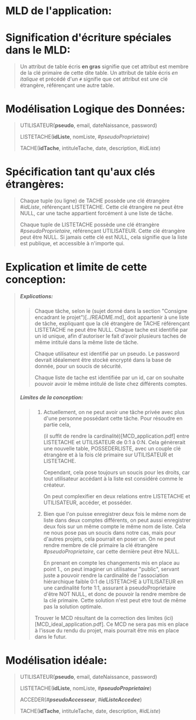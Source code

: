 # MLD de l'application:

# Signification d'écriture spéciales dans le MLD:
>
> Un attribut de table écris **en gras** signifie que cet attribut est membre de la clé primaire de cette dite table.
> Un attribut de table écris *en italique* et précédé d'un `#` signifie que cet attribut est une clé étrangère, référençant une autre table.
>

# Modélisation Logique des Données:
>
> UTILISATEUR(**pseudo**, email, dateNaissance, password)
>
> LISTETACHE(**idListe**, nomListe, #*pseudoProprietaire*)
>
> TACHE(**idTache**, intituleTache, date, description, #*idListe*)
>

# Spécification tant qu'aux clés étrangères:
>
> Chaque tuple (ou ligne) de TACHE possède une clé étrangère #*idListe*, référençant LISTETACHE. Cette clé étrangère ne peut être NULL, car une tache appartient
> forcément à une liste de tâche.
>
> Chaque tuple de LISTETACHE possède une clé étrangère #*pseudoProprietaire*, référençant UTILISATEUR. Cette clé étrangère peut être NULL.
> Si jamais cette clé est NULL, cela signifie que la liste est publique, et accessible à n'importe qui.
>

# Explication et limite de cette conception:
>
> ##### Explications: 
> > Chaque tâche, selon le (sujet donné dans la section "Consigne encadrant le projet")[../README.md], doit appartenir à une liste de tâche, expliquant que la clé
> > étrangère de TACHE référençant LISTETACHE ne peut être NULL. Chaque tache est identifié par un id unique, afin d'autoriser le fait d'avoir plusieurs taches
> > de même intitulé dans la même liste de tâche.
> >
> > Chaque utilisateur est identifié par un pseudo. Le password devrait idéalement être stocké encrypté dans la base de donnée, pour un soucis de sécurité.
> >
> > Chaque liste de tache est identifiée par un id, car on souhaite pouvoir avoir le même intitulé de liste chez différents comptes.
>
> ##### Limites de la conception:
> >
> > 1.  Actuellement, on ne peut avoir une tâche privée avec plus d'une personne possédant cette tâche. Pour résoudre en partie cela,
> >
> >     (il suffit de rendre la cardinalité)[MCD_application.pdf] entre LISTETACHE et UTILISATEUR de 0:1 à 0:N.
> >     Cela génèrerait une nouvelle table, POSSEDERLISTE, avec un couple clé étrangère et à la fois clé primaire sur UTILISATEUR et LISTETACHE.
> >
> >     Cependant, cela pose toujours un soucis pour les droits, car tout utilisateur accédant à la liste est considéré comme le créateur.
> >
> >     On peut complexifier en deux relations entre LISTETACHE et UTILISATEUR, accéder, et posséder.
> >
> > 2.  Bien que l'on puisse enregistrer deux fois le même nom de liste dans deux comptes différents, on peut aussi enregistrer deux fois sur un même compte le même
> >     nom de liste. Cela ne nous pose pas un soucis dans notre cas, mais pour d'autres projets, cela pourrait en poser un.
> >     On ne peut rendre membre de clé primaire la clé étrangère #*pseudoProprietaire*, car cette dernière peut être NULL.
> >
> >     En prenant en compte les changements mis en place au point 1., on peut imaginer un utilisateur "public", servant juste a pouvoir rendre
> >     la cardinalité de l'association hiérarchique faible 0:1 de LISTETACHE à UTILISATEUR en une cardinalité forte 1:1, assurant à pseudoProprietaire
> >     d'être NOT NULL, et donc de pouvoir la rendre membre de la clé primaire.
> >     Cette solution n'est peut etre tout de même pas la solution optimale.
> >
> > Trouver le MCD résultant de la correction des limites (ici)[MCD_ideal_application.pdf]. Ce MCD ne sera pas mis en place à l'issue du rendu du projet, mais 
> > pourrait être mis en place dans le futur. 
>

# Modélisation idéale:
>
> UTILISATEUR(**pseudo**, email, dateNaissance, password)
>
> LISTETACHE(**idListe**, nomListe, #***pseudoProprietaire***)
>
> ACCEDER(#***pseudoAccesseur***, #***idListeAccedee***)
>
> TACHE(**idTache**, intituleTache, date, description, #*idListe*)
>
